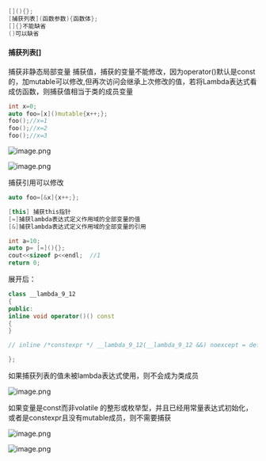 
```c++
[](){};
[捕获列表](函数参数){函数体};
[]{}不能缺省
()可以缺省
```

#### 捕获列表[]
捕获非静态局部变量
捕获值，捕获的变量不能修改，因为operator()默认是const的，加mutable可以修改,但再次访问会继承上次修改的值，若将Lambda表达式看成仿函数，则捕获值相当于类的成员变量
```c++
int x=0;
auto foo=[x]()mutable{x++;};
foo();//x=1
foo();//x=2
foo();//x=3
```

![image.png](https://yaaame-1317851743.cos.ap-beijing.myqcloud.com/20240428212737.png)


![image.png](https://yaaame-1317851743.cos.ap-beijing.myqcloud.com/20240428212806.png)


捕获引用可以修改
```c++
auto foo=[&x]{x++;};
```

```c++
[this] 捕获this指针
[=]捕获lambda表达式定义作用域的全部变量的值
[&]捕获lambda表达式定义作用域的全部变量的引用

```


```cpp
int a=10;  
auto p= [=](){};  
cout<<sizeof p<<endl;  //1
return 0;
```
展开后：
```cpp
class __lambda_9_12
{
public: 
inline void operator()() const
{
}

// inline /*constexpr */ __lambda_9_12(__lambda_9_12 &&) noexcept = default;

};
```
如果捕获列表的值未被lambda表达式使用，则不会成为类成员

![image.png](https://yaaame-1317851743.cos.ap-beijing.myqcloud.com/20240429104809.png)

如果变量是const而非volatile 的整形或枚举型，并且已经用常量表达式初始化，或者是constexpr且没有mutable成员，则不需要捕获


![image.png](https://yaaame-1317851743.cos.ap-beijing.myqcloud.com/20240429105107.png)

![image.png](https://yaaame-1317851743.cos.ap-beijing.myqcloud.com/20240429105316.png)
